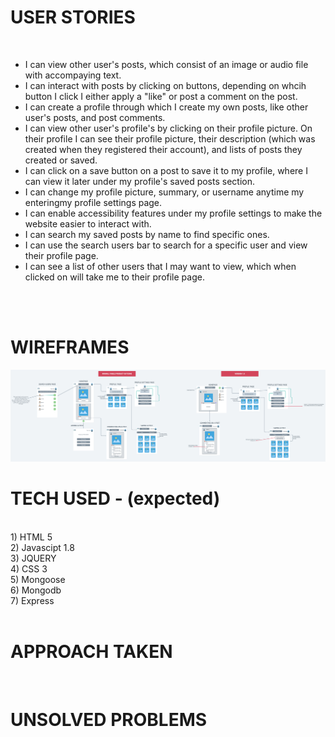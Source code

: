 <h1>USER STORIES</h1>
<br>
<ul>
<li>I can view other user's posts, which consist of an image or audio file with accompaying text.</li>
<li>I can interact with posts by clicking on buttons, depending on whcih button I click I either apply a "like" or post a comment on the post. </li>
<li>I can create a profile through which I create my own posts, like other user's posts, and post comments.</li>
<li>I can view other user's profile's by clicking on their profile picture. On their profile I can see their profile picture, their description (which was created when they registered their account), and lists of posts they created or saved.</li>
<li>I can click on a save button on a post to save it to my profile, where I can view it later under my profile's saved posts section.</li>
<li>I can change my profile picture, summary, or username anytime my enteringmy profile settings page.</li>
<li>I can enable accessibility features under my profile settings to make the website easier to interact with.</li>
<li>I can search my saved posts by name to find specific ones.</li>
<li>I can use the search users bar to search for a specific user and view their profile page.</li>
<li>I can see a list of other users that I may want to view, which when clicked on will take me to their profile page.</li>
</ul>
<br><br>
<h1>WIREFRAMES</h1>
<img src="READMEassets/Wireframe2.png" alt="Website Wireframe">
<h1>TECH USED - (expected)</h1> 
<br>
1) HTML 5<br>
2) Javascipt 1.8 <br>
3) JQUERY <br>
4) CSS 3 <br>
5) Mongoose<br>
6) Mongodb<br>
7) Express<br>
<br>
<h1>APPROACH TAKEN</h1><br>
<h1>UNSOLVED PROBLEMS</h1><br>
